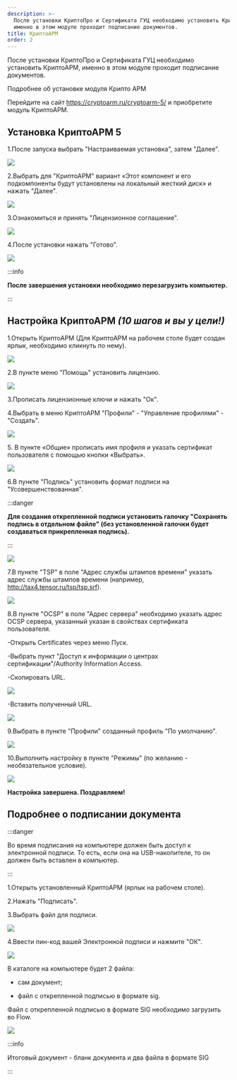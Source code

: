 ```yaml
---
description: >-
  После установки КриптоПро и Сертификата ГУЦ необходимо установить КриптоАРМ,
  именно в этом модуле проходит подписание документов.
title: КриптоАРМ
order: 2
---
```


После установки КриптоПро и Сертификата ГУЦ необходимо установить КриптоАРМ, именно в этом модуле проходит подписание документов.

Подробнее об установке модуля Крипто АРМ

Перейдите на сайт <https://cryptoarm.ru/cryptoarm-5/>  и приобретите модуль КриптоАРМ.

## Установка КриптоАРМ 5

1\.После запуска  выбрать "Настраиваемая установка", затем "Далее".

![](<./image (46).png>)

2\.Выбрать для "КриптоАРМ" вариант «Этот компонент и его подкомпоненты будут установлены на локальный жесткий диск» и нажать "Далее".

![](<./image (47).png>)

3\.Ознакомиться и принять "Лицензионное соглашение".

![](<./image (48).png>)

4\.После установки нажать "Готово".

![](<./image (49).png>)

:::info 

**После завершения установки необходимо перезагрузить компьютер.**

:::

## Настройка КриптоАРМ *(10 шагов и вы у цели!)*

1\.Открыть КриптоАРМ (Для КриптоАРМ на рабочем столе будет создан ярлык, необходимо кликнуть по нему).

![](<./image (50).png>)

2\.В пункте меню "Помощь" установить лицензию.

![](<./image (51).png>)

3\.Прописать лицензионные ключи и нажать "Ок".

4\.Выбрать в меню КриптоАРМ "Профили" - "Управление профилями" -"Создать".

![](<./image (52).png>)

5\. В пункте «Общие» прописать имя профиля и указать сертификат пользователя с помощью кнопки «Выбрать».

![](<./image (53).png>)

6\.В пункте "Подпись" установить формат подписи на "Усовершенствованная".

:::danger 

**Для создания открепленной подписи установить галочку "Сохранять подпись в отдельном файле" (без установленной галочки будет создаваться прикрепленная подпись).**

:::

![](<./image (54).png>)

7\.В пункте "TSP" в поле "Адрес службы штампов времени" указать адрес службы штампов времени (например, <http://tax4.tensor.ru/tsp/tsp.srf>).

![](<./image (55).png>)

8\.В пункте "OCSP" в поле "Адрес сервера" необходимо указать адрес OCSP сервера, указанный указан в свойствах сертификата пользователя.

\-Открыть Certificates через меню Пуск.

\-Выбрать пункт "Доступ к информации о центрах сертификации"/Authority Information Access.

\-Скопировать URL.

![](<./image (56).png>)

\-Вставить полученный URL.

![](<./image (57).png>)

9\.Выбрать в пункте "Профили" созданный профиль "По умолчанию".

![](<./image (58).png>)

10\.Выполнить настройку в пункте "Режимы" (по желанию - необязательное условие).

![](<./image (59).png>)

**Настройка завершена. Поздравляем!**

## Подробнее о подписании документа

:::danger 

Во время подписания на компьютере должен быть доступ к электронной подписи. То есть, если она на USB-накопителе, то он должен быть вставлен в компьютер.

:::

1\.Открыть установленный КриптоАРМ (ярлык на рабочем столе).

2\.Нажать "Подписать".

3\.Выбрать файл для подписи.

![](<./image (60).png>)

4\.Ввести пин-код вашей Электронной подписи и нажмите "ОК".

![](<./image (61).png>)

В каталоге на компьютере будет 2 файла:

-  сам документ;

-  файл с открепленной подписью в формате sig.

Файл с открепленной подписью в формате SIG необходимо загрузить во Flow.

![](<./image (62).png>)

:::info 

Итоговый документ - бланк документа и два файла в формате SIG

:::